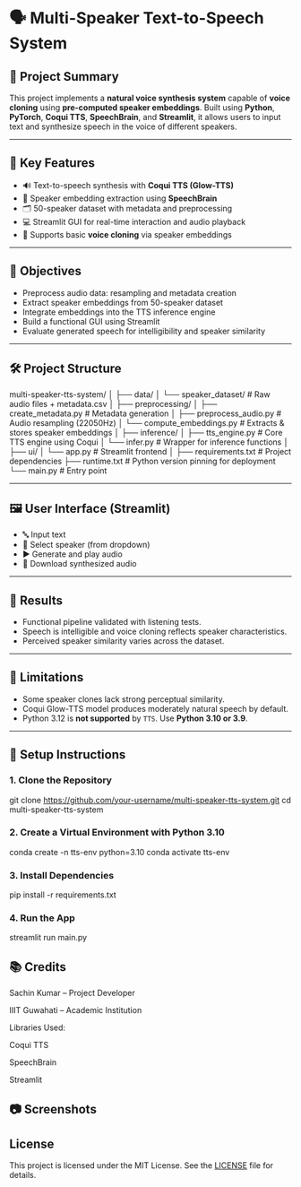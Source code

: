 # 🗣️ Multi-Speaker Text-to-Speech System

## 🎯 Project Summary
This project implements a **natural voice synthesis system** capable of **voice cloning** using **pre-computed speaker embeddings**. Built using **Python**, **PyTorch**, **Coqui TTS**, **SpeechBrain**, and **Streamlit**, it allows users to input text and synthesize speech in the voice of different speakers.

---

## 🧠 Key Features

- 🔊 Text-to-speech synthesis with **Coqui TTS (Glow-TTS)**
- 🧬 Speaker embedding extraction using **SpeechBrain**
- 🗂️ 50-speaker dataset with metadata and preprocessing
- 💻 Streamlit GUI for real-time interaction and audio playback
- 🎯 Supports basic **voice cloning** via speaker embeddings

---

## 🧪 Objectives

- Preprocess audio data: resampling and metadata creation
- Extract speaker embeddings from 50-speaker dataset
- Integrate embeddings into the TTS inference engine
- Build a functional GUI using Streamlit
- Evaluate generated speech for intelligibility and speaker similarity

---

## 🛠️ Project Structure
multi-speaker-tts-system/
│
├── data/
│ └── speaker_dataset/ # Raw audio files + metadata.csv
│
├── preprocessing/
│ ├── create_metadata.py # Metadata generation
│ ├── preprocess_audio.py # Audio resampling (22050Hz)
│ └── compute_embeddings.py # Extracts & stores speaker embeddings
│
├── inference/
│ ├── tts_engine.py # Core TTS engine using Coqui
│ └── infer.py # Wrapper for inference functions
│
├── ui/
│ └── app.py # Streamlit frontend
│
├── requirements.txt # Project dependencies
├── runtime.txt # Python version pinning for deployment
└── main.py # Entry point

---

## 🖼️ User Interface (Streamlit)

- 🔤 Input text
- 👤 Select speaker (from dropdown)
- ▶️ Generate and play audio
- 💾 Download synthesized audio

---

## 🧪 Results

- Functional pipeline validated with listening tests.
- Speech is intelligible and voice cloning reflects speaker characteristics.
- Perceived speaker similarity varies across the dataset.

---

## 🚧 Limitations

- Some speaker clones lack strong perceptual similarity.
- Coqui Glow-TTS model produces moderately natural speech by default.
- Python 3.12 is **not supported** by `TTS`. Use **Python 3.10 or 3.9**.

---

## 🔧 Setup Instructions

### 1. Clone the Repository

git clone https://github.com/your-username/multi-speaker-tts-system.git
cd multi-speaker-tts-system

### 2. Create a Virtual Environment with Python 3.10

conda create -n tts-env python=3.10
conda activate tts-env

### 3. Install Dependencies

pip install -r requirements.txt

### 4. Run the App

streamlit run main.py


## 📚 Credits

Sachin Kumar – Project Developer

IIIT Guwahati – Academic Institution

Libraries Used:

Coqui TTS

SpeechBrain

Streamlit

## 📷 Screenshots



## License
This project is licensed under the MIT License. See the [LICENSE](LICENSE) file for details.


